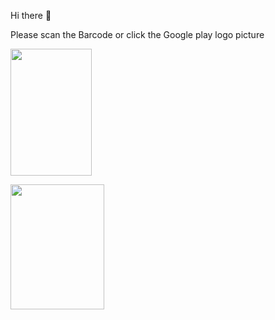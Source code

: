 <P>Hi there 👋<p>
  <p text="align:center">Please scan the Barcode or  click the Google play logo picture
 </p>
<p>

  <img style="border:30px;" src="https://i.hizliresim.com/hrq7qdy.png" width="130" height="203">
 
  
  <a href="https://play.google.com/store/apps/dev?id=6434216887703327919" target="_blank"><img src="https://cdn-icons-png.flaticon.com/512/732/732208.png?w=360" width="150" height="200" >
  </a>
  </p>
  

